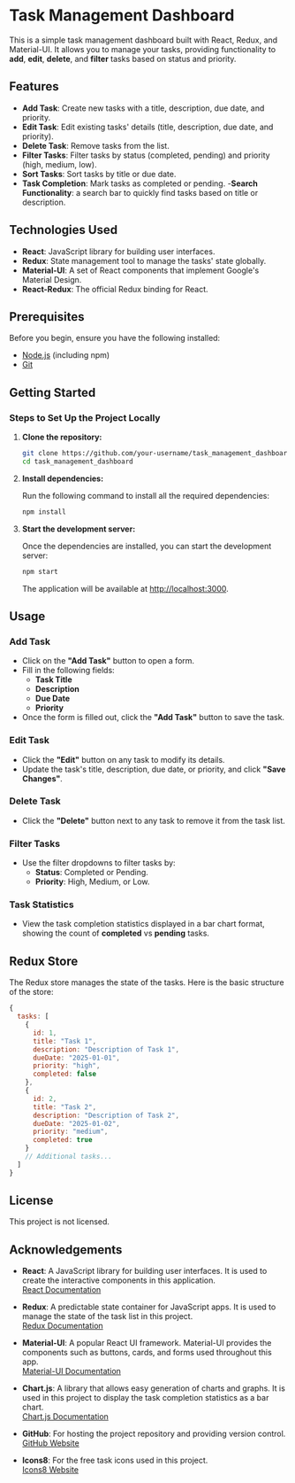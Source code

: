 # Task Management Dashboard

This is a simple task management dashboard built with React, Redux, and Material-UI. It allows you to manage your tasks, providing functionality to **add**, **edit**, **delete**, and **filter** tasks based on status and priority.

## Features

- **Add Task**: Create new tasks with a title, description, due date, and priority.
- **Edit Task**: Edit existing tasks' details (title, description, due date, and priority).
- **Delete Task**: Remove tasks from the list.
- **Filter Tasks**: Filter tasks by status (completed, pending) and priority (high, medium, low).
- **Sort Tasks**: Sort tasks by title or due date.
- **Task Completion**: Mark tasks as completed or pending.
-**Search Functionality**: a search bar to quickly find tasks based on title or description.
  
## Technologies Used

- **React**: JavaScript library for building user interfaces.
- **Redux**: State management tool to manage the tasks' state globally.
- **Material-UI**: A set of React components that implement Google's Material Design.
- **React-Redux**: The official Redux binding for React.

## Prerequisites

Before you begin, ensure you have the following installed:

- [Node.js](https://nodejs.org/) (including npm)
- [Git](https://git-scm.com/)

## Getting Started

### Steps to Set Up the Project Locally

1. **Clone the repository:**

    ```bash
    git clone https://github.com/your-username/task_management_dashboard.git
    cd task_management_dashboard
    ```

2. **Install dependencies:**

    Run the following command to install all the required dependencies:

    ```bash
    npm install
    ```

3. **Start the development server:**


    Once the dependencies are installed, you can start the development server:

    ```bash
    npm start
    ```

    The application will be available at [http://localhost:3000](http://localhost:3000).

## Usage

### Add Task

- Click on the **"Add Task"** button to open a form.
- Fill in the following fields:
  - **Task Title**
  - **Description**
  - **Due Date**
  - **Priority**
- Once the form is filled out, click the **"Add Task"** button to save the task.

### Edit Task

- Click the **"Edit"** button on any task to modify its details.
- Update the task's title, description, due date, or priority, and click **"Save Changes"**.

### Delete Task

- Click the **"Delete"** button next to any task to remove it from the task list.

### Filter Tasks

- Use the filter dropdowns to filter tasks by:
  - **Status**: Completed or Pending.
  - **Priority**: High, Medium, or Low.

### Task Statistics

- View the task completion statistics displayed in a bar chart format, showing the count of **completed** vs **pending** tasks.

## Redux Store

The Redux store manages the state of the tasks. Here is the basic structure of the store:

```js
{
  tasks: [
    {
      id: 1,
      title: "Task 1",
      description: "Description of Task 1",
      dueDate: "2025-01-01",
      priority: "high",
      completed: false
    },
    {
      id: 2,
      title: "Task 2",
      description: "Description of Task 2",
      dueDate: "2025-01-02",
      priority: "medium",
      completed: true
    }
    // Additional tasks...
  ]
}

```
## License

This project is not licensed.

## Acknowledgements

- **React**: A JavaScript library for building user interfaces. It is used to create the interactive components in this application.  
  [React Documentation](https://reactjs.org/)

- **Redux**: A predictable state container for JavaScript apps. It is used to manage the state of the task list in this project.  
  [Redux Documentation](https://redux.js.org/)

- **Material-UI**: A popular React UI framework. Material-UI provides the components such as buttons, cards, and forms used throughout this app.  
  [Material-UI Documentation](https://mui.com/)

- **Chart.js**: A library that allows easy generation of charts and graphs. It is used in this project to display the task completion statistics as a bar chart.  
  [Chart.js Documentation](https://www.chartjs.org/)

- **GitHub**: For hosting the project repository and providing version control.  
  [GitHub Website](https://github.com/)

- **Icons8**: For the free task icons used in this project.  
  [Icons8 Website](https://icons8.com/)

